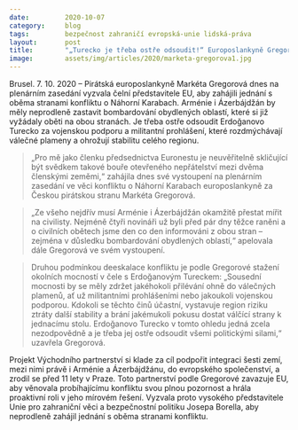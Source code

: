 ```yaml
---
date:         2020-10-07
category:     blog
tags:         bezpečnost zahraničí evropská-unie lidská-práva
layout:       post
title:        "„Turecko je třeba ostře odsoudit!“ Europoslankyně Gregorová promluvila o Náhorním Karabachu"
image:        assets/img/articles/2020/marketa-gregorova1.jpg
---
```




Brusel. 7. 10. 2020 – Pirátská europoslankyně Markéta Gregorová dnes na plenárním zasedání vyzvala čelní představitele EU, aby zahájili jednání s oběma stranami konfliktu o Náhorní Karabach. Arménie i Ázerbájdžán by měly neprodleně zastavit bombardování obydlených oblastí, které si již vyžádaly oběti na obou stranách. Je třeba ostře odsoudit Erdoğanovo Turecko za vojenskou podporu a militantní prohlášení, které rozdmýchávají válečné plameny a ohrožují stabilitu celého regionu. 

> „Pro mě jako členku předsednictva Euronestu je neuvěřitelně skličující být svědkem takové bouře otevřeného nepřátelství mezi dvěma členskými zeměmi,“ zahájila dnes své vystoupení na plenárním zasedání ve věci konfliktu o Náhorní Karabach europoslankyně za Českou pirátskou stranu Markéta Gregorová. 

> „Ze všeho nejdřív musí Arménie i Ázerbájdžán okamžitě přestat mířit na civilisty. Nejméně čtyři novináři už byli před pár dny těžce raněni a o civilních obětech jsme den co den informováni z obou stran – zejména v důsledku bombardování obydlených oblastí,“ apelovala dále Gregorová ve svém vystoupení. 

> Druhou podmínkou deeskalace konfliktu je podle Gregorové stažení okolních mocností v čele s Erdoğanovým Tureckem: „Sousední mocnosti by se měly zdržet jakéhokoli přilévání ohně do válečných plamenů, ať už militantními prohlášeními nebo jakoukoli vojenskou podporou. Kdokoli se těchto činů účastní, vystavuje region riziku ztráty další stability a brání jakémukoli pokusu dostat válčící strany k jednacímu stolu. Erdoğanovo Turecko v tomto ohledu jedná zcela nezodpovědně a je třeba jej ostře odsoudit všemi politickými silami,“ uzavřela Gregorová. 

Projekt Východního partnerství si klade za cíl podpořit integraci šesti zemí, mezi nimi právě i Arménie a Ázerbájdžánu, do evropského společenství, a zrodil se před 11 lety v Praze. Toto partnerství podle Gregorové zavazuje EU, aby věnovala probíhajícímu konfliktu svou plnou pozornost a hrála proaktivní roli v jeho mírovém řešení. Vyzvala proto vysokého představitele Unie pro zahraniční věci a bezpečnostní politiku Josepa Borella, aby neprodleně zahájil jednání s oběma stranami konfliktu.

